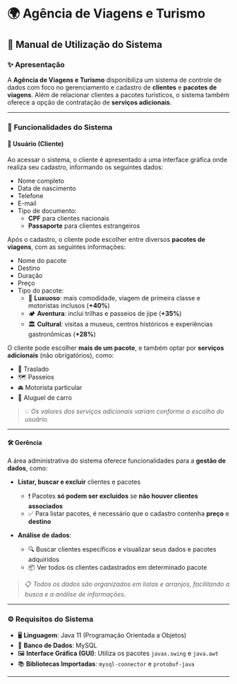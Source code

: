 # 🌍 Agência de Viagens e Turismo

## 📖 Manual de Utilização do Sistema

### ✨ Apresentação

A **Agência de Viagens e Turismo** disponibiliza um sistema de controle de dados com foco no gerenciamento e cadastro de **clientes** e **pacotes de viagens**. Além de relacionar clientes a pacotes turísticos, o sistema também oferece a opção de contratação de **serviços adicionais**.

---

### 🧩 Funcionalidades do Sistema

#### 👤 Usuário (Cliente)

Ao acessar o sistema, o cliente é apresentado a uma interface gráfica onde realiza seu cadastro, informando os seguintes dados:

- Nome completo  
- Data de nascimento  
- Telefone  
- E-mail  
- Tipo de documento:  
  - **CPF** para clientes nacionais  
  - **Passaporte** para clientes estrangeiros  

Após o cadastro, o cliente pode escolher entre diversos **pacotes de viagens**, com as seguintes informações:

- Nome do pacote  
- Destino  
- Duração  
- Preço  
- Tipo do pacote:  
  - 🏨 **Luxuoso**: mais comodidade, viagem de primeira classe e motoristas inclusos (**+40%**)  
  - 🏕️ **Aventura**: inclui trilhas e passeios de jipe (**+35%**)  
  - 🏛️ **Cultural**: visitas a museus, centros históricos e experiências gastronômicas (**+28%**)

O cliente pode escolher **mais de um pacote**, e também optar por **serviços adicionais** (não obrigatórios), como:

- 🚐 Traslado  
- 🗺️ Passeios  
- 🚘 Motorista particular  
- 🚗 Aluguel de carro  

> 💡 *Os valores dos serviços adicionais variam conforme a escolha do usuário.*

---

#### 🛠️ Gerência

A área administrativa do sistema oferece funcionalidades para a **gestão de dados**, como:

- **Listar, buscar e excluir** clientes e pacotes  
  - ❗ Pacotes **só podem ser excluídos** se **não houver clientes associados**
  - ✅ Para listar pacotes, é necessário que o cadastro contenha **preço** e **destino**

- **Análise de dados**:
  - 🔍 Buscar clientes específicos e visualizar seus dados e pacotes adquiridos  
  - 📦 Ver todos os clientes cadastrados em determinado pacote  

> 📋 *Todos os dados são organizados em listas e arranjos, facilitando a busca e a análise de informações.*

---

### ⚙️ Requisitos do Sistema

- 🖥️ **Linguagem**: Java 11 (Programação Orientada a Objetos)  
- 💾 **Banco de Dados**: MySQL  
- 🖼️ **Interface Gráfica (GUI)**: Utiliza os pacotes `javax.swing` e `java.awt`
- 📚 **Bibliotecas Importadas**: `mysql-connector` e `protobuf-java`

---

